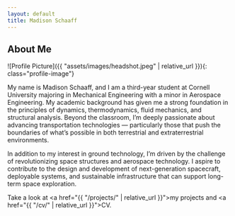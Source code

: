 ```yaml
---
layout: default
title: Madison Schaaff
---
```


## About Me


![Profile Picture]({{ "assets/images/headshot.jpeg" | relative_url }}){: class="profile-image"}

My name is Madison Schaaff, and I am a third-year student at Cornell University majoring in Mechanical Engineering with a minor in Aerospace Engineering. My academic background has given me a strong foundation in the principles of dynamics, thermodynamics, fluid mechanics, and structural analysis. Beyond the classroom, I’m deeply passionate about advancing transportation technologies — particularly those that push the boundaries of what’s possible in both terrestrial and extraterrestrial environments.

In addition to my interest in ground technology, I’m driven by the challenge of revolutionizing space structures and aerospace technology. I aspire to contribute to the design and development of next-generation spacecraft, deployable systems, and sustainable  infrastructure that can support long-term space exploration.

Take a look at <a href="{{ "/projects/" | relative_url }}">my projects</a> and <a href="{{ "/cv/" | relative_url }}">CV</a>.

